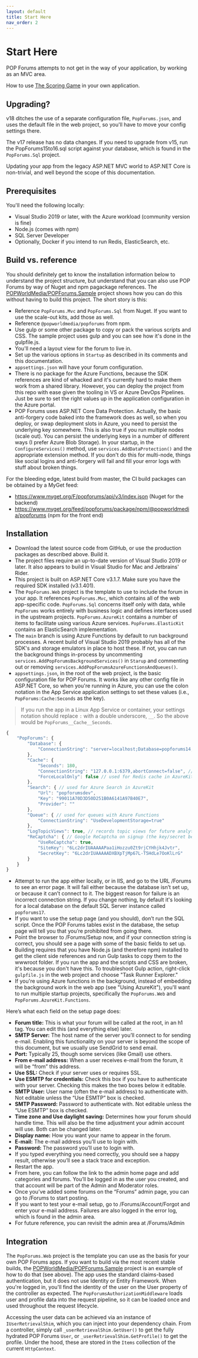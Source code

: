 ```yaml
---
layout: default
title: Start Here
nav_order: 2
---
```

# Start Here

POP Forums attempts to not get in the way of your application, by working as an MVC area.

How to use [The Scoring Game](scoringgame.md) in your own application.

## Upgrading?

v18 ditches the use of a separate configuration file, `PopForums.json`, and uses the default file in the web project, so you'll have to move your config settings there.

The v17 release has no data changes. If you need to upgrade from v15, run the PopForums15to16.sql script against your database, which is found in the `PopForums.Sql` project.

Updating your app from the legacy ASP.NET MVC world to ASP.NET Core is non-trivial, and well beyond the scope of this documentation.

## Prerequisites
You'll need the following locally:
* Visual Studio 2019 or later, with the Azure workload (community version is fine)
* Node.js (comes with npm)
* SQL Server Developer
* Optionally, Docker if you intend to run Redis, ElasticSearch, etc.

## Build vs. reference

You should definitely get to know the installation information below to understand the project structure, but understand that you can also use POP Forums by way of Nuget and npm pagackage references. The [POPWorldMedia/POPForums.Sample](https://github.com/POPWorldMedia/POPForums.Sample) project shows how you can do this without having to build this project. The short story is this:
* Reference `PopForums.Mvc` and `PopForums.Sql` from Nuget. If you want to use the scale-out kits, add those as well.
* Reference `@popworldmedia/popforums` from npm.
* Use gulp or some other package to copy or pack the various scripts and CSS. The sample project uses gulp and you can see how it's done in the gulpfile.js.
* You'll need a layout view for the forum to live in.
* Set up the various options in `Startup` as described in its comments and this documentation.
* `appsettings.json` will have your forum configuration.
* There is no package for the Azure Functions, because the SDK references are kind of whacked and it's currently hard to make them work from a shared library. However, you can deploy the project from this repo with ease given the tooling in VS or Azure DevOps Pipelines. Just be sure to set the right values up in the application configuration in the Azure portal.
* POP Forums uses ASP.NET Core Data Protection. Actually, the basic anti-forgery code baked into the framework does as well, so when you deploy, or swap deployment slots in Azure, you need to persist the underlying key somewhere. This is also true if you run multiple nodes (scale out). You can persist the underlying keys in a number of different ways (I prefer Azure Blob Storage). In your startup, in the `ConfigureServices()` method, use `services.AddDataProtection()` and the appropriate extension method. If you don't do this for multi-node, things like social logins and anti-forgery will fail and fill your error logs with stuff about broken things.

For the bleeding edge, latest build from master, the CI build packages can be obtained by a MyGet feed:
* https://www.myget.org/F/popforums/api/v3/index.json (Nuget for the backend)
* https://www.myget.org/feed/popforums/package/npm/@popworldmedia/popforums (npm for the front end)

## Installation

* Download the latest source code from GitHub, or use the production packages as described above. Build it.
* The project files require an up-to-date version of Visual Studio 2019 or later. It also appears to build in Visual Studio for Mac and Jetbrains' Rider.
* This project is built on ASP.NET Core v3.1.7. Make sure you have the required SDK installed (v3.1.401).
* The `PopForums.Web` project is the template to use to include the forum in your app. It references `PopForums.Mvc`, which contains all of the web app-specific code. `PopForums.Sql` concerns itself only with data, while `PopForums` works entirely with business logic and defines interfaces used in the upstream projects. `PopForums.AzureKit` contains a number of items to facilitate using various Azure services. `PopForums.ElasticKit` contains an ElasticSearch implementation.
* The `main` branch is using Azure Functions by default to run background processes. A recent build of Visual Studio 2019 probably has all of the SDK's and storage emulators in place to host these. If not, you can run the background things in-process by uncommenting `services.AddPopForumsBackgroundServices()` in `Starup` and commenting out or removing `services.AddPopForumsAzureFunctionsAndQueues()`.
* `appsettings.json`, in the root of the web project, is the basic configuration file for POP Forums. It works like any other config file in ASP.NET Core, so when you're running in Azure, you can use the colon notation in the App Service application settings to set these values (i.e., `PopForums:Cache:Seconds` as the key).

> If you run the app in a Linux App Service or container, your settings notation should replace `:` with a double underscore, `__`. So the above would be `PopForums__Cache__Seconds`.
```js
{
	"PopForums": {
		"Database": {
			"ConnectionString": "server=localhost;Database=popforums14;Trusted_Connection=True;"
		},
		"Cache": {
			"Seconds": 180,
			"ConnectionString": "127.0.0.1:6379,abortConnect=false", // used for Redis cache in AzureKit
			"ForceLocalOnly": false // used for Redis cache in AzureKit
		},
		"Search": { // used for Azure Search in AzureKit
			"Url": "popforumsdev",
			"Key": "99011A70D3D50D251B0A6141A97B40E7",
			"Provider": ""
		},
		"Queue": { // used for queues with Azure Functions
			"ConnectionString": "UseDevelopmentStorage=true"
		},
		"LogTopicViews": true, // records topic views for future analytics
		"ReCaptcha": { // Google ReCaptcha on signup (the key/secret below works on localhost)
			"UseReCaptcha": true,
			"SiteKey": "6Lc2drIUAAAAAPaa1iHozzu0Zt9rjCYHhjk4Jvtr",
			"SecretKey": "6Lc2drIUAAAAADXBXpTjMp67L-T5HdLe7OoKlLrG"
		}
	}
}
```
* Attempt to run the app either locally, or in IIS, and go to the URL /Forums to see an error page. It will fail either because the database isn’t set up, or because it can’t connect to it. The biggest reason for failure is an incorrect connection string. If you change nothing, by default it's looking for a local database on the default SQL Server instance called `popforums17`.
* If you want to use the setup page (and you should), don’t run the SQL script. Once the POP Forums tables exist in the database, the setup page will tell you that you’re prohibited from going there.
* Point the browser to /Forums/Setup now, and if your connection string is correct, you should see a page with some of the basic fields to set up.
* Building requires that you have Node.js (and therefore npm) installed to get the client side references and run Gulp tasks to copy them to the wwwroot folder. If you run the app and the scripts and CSS are broken, it's because you don't have this. To troubleshoot Gulp action, right-click `gulpfile.js` in the web project and choose "Task Runner Explorer."
* If you're using Azure functions in the background, instead of embedding the background work in the web app (see "Using AzureKit"), you'll want to run multiple startup projects, specifically the `PopForums.Web` and `PopForums.AzureKit.Functions`.

Here’s what each field on the setup page does: 
* **Forum title:** This is what your forum will be called at the root, in an h1 tag. You can edit this (and everything else) later.
* **SMTP Server:** The host name of the server you’ll connect to for sending e-mail. Enabling this functionality on your server is beyond the scope of this document, but we usually use SendGrid to send email.
* **Port:** Typically 25, though some services (like Gmail) use others.
* **From e-mail address:** When a user receives e-mail from the forum, it will be “from” this address.
* **Use SSL:** Check if your server uses or requires SSL.
* **Use ESMTP for credentials:** Check this box if you have to authenticate with your server. Checking this makes the two boxes below it editable.
* **SMTP User:** User name (often the e-mail address) to authenticate with. Not editable unless the “Use ESMTP” box is checked.
* **SMTP Password:** Password to authenticate with. Not editable unless the “Use ESMTP” box is checked.
* **Time zone and Use daylight saving:** Determines how your forum should handle time. This will also be the time adjustment your admin account will use. Both can be changed later.
* **Display name:** How you want your name to appear in the forum.
* **E-mail:** The e-mail address you’ll use to login with.
* **Password:** The password you’ll use to login with.
* If you typed everything you need correctly, you should see a happy result, otherwise you’ll see a stack trace and exception.
* Restart the app.
* From here, you can follow the link to the admin home page and add categories and forums. You’ll be logged in as the user you created, and that account will be part of the Admin and Moderator roles.
* Once you’ve added some forums on the “Forums” admin page, you can go to /Forums to start posting.
* If you want to test your e-mail setup, go to /Forums/Account/Forgot and enter your e-mail address. Failures are also logged in the error log, which is found in the admin area.
* For future reference, you can revisit the admin area at /Forums/Admin

## Integration

The `PopForums.Web` project is the template you can use as the basis for your own POP Forums apps. If you want to build via the most recent stable builds, the [POPWorldMedia/POPForums.Sample](https://github.com/POPWorldMedia/POPForums.Sample) project is an example of how to do that (see above). The app uses the standard claims-based authentication, but it does not use Identity or Entity Framework. When you're logged in, you'll find the identity of the user on the User property of the controller as expected. The `PopForumsAuthorizationMiddleware` loads user and profile data into the request pipeline, so it can be loaded once and used throughout the request lifecycle.

Accessing the user data can be achieved via an instance of `IUserRetrievalShim`, which you can inject into your dependency chain. From a controller, simply call `_userRetrievalShim.GetUser()` to get the fully hydrated POP Forums `User`, or `_userRetrievalShim.GetProfile()` to get the profile. Under the hood, these are stored in the `Items` collection of the current `HttpContext`.
